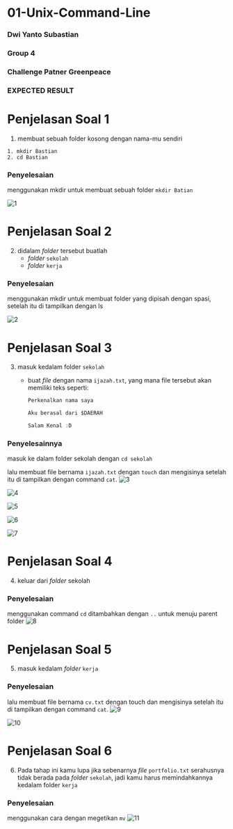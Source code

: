 # 01-Unix-Command-Line
### Dwi Yanto Subastian
### Group 4
### Challenge Patner Greenpeace

### EXPECTED RESULT
# Penjelasan Soal 1
1. membuat sebuah folder kosong dengan nama-mu sendiri
```
1. mkdir Bastian
2. cd Bastian
```

### Penyelesaian
menggunakan mkdir untuk membuat sebuah folder ```mkdir Batian ```

![1](https://user-images.githubusercontent.com/63898506/133056381-6ac8d46d-1a35-40ed-9ce8-bb315e00eff0.PNG)

# Penjelasan Soal 2
2. didalam *folder* tersebut buatlah
    - *folder* `sekolah`
    - *folder* `kerja`

### Penyelesaian
menggunakan mkdir untuk membuat folder yang dipisah dengan spasi, setelah itu di tampilkan dengan ls

![2](https://user-images.githubusercontent.com/63898506/133056789-b98b5b6b-5750-4721-ac85-06f5b88676e6.PNG)

# Penjelasan Soal 3
3. masuk kedalam folder `sekolah`
    - buat *file* dengan nama `ijazah.txt`, yang mana file tersebut akan memiliki teks seperti:

        ```jsx
        Perkenalkan nama saya 

        Aku berasal dari $DAERAH

        Salam Kenal :D
        ```
  ### Penyelesainnya
  masuk ke dalam folder sekolah dengan
  `cd sekolah`
  
  lalu membuat file bernama `ijazah.txt` dengan `touch` dan mengisinya setelah itu di tampilkan dengan command `cat`.
![3](https://user-images.githubusercontent.com/63898506/133057141-5e3c3d49-3fa4-4738-843f-df6bbd8db6a2.PNG)

![4](https://user-images.githubusercontent.com/63898506/133057423-43fa5868-660b-4015-bd2c-e7b625d6db08.PNG)

![5](https://user-images.githubusercontent.com/63898506/133057709-511168f8-8183-400d-b665-7a307c91e396.PNG)

![6](https://user-images.githubusercontent.com/63898506/133057929-3a449eb9-0358-41ed-a7d9-5a9971d2565d.PNG)

![7](https://user-images.githubusercontent.com/63898506/133058531-7b0aebfe-a21c-4f65-be80-25da58387578.PNG)

# Penjelasan Soal 4
4. keluar dari *folder* sekolah

### Penyelesaian
menggunakan command `cd` ditambahkan dengan `..` untuk menuju parent folder
![8](https://user-images.githubusercontent.com/63898506/133058675-ca94f015-4a9f-47e0-b670-ba416604fa2b.PNG)


# Penjelasan Soal 5
5. masuk kedalam *folder* `kerja`

### Penyelesaian
lalu membuat file bernama `cv.txt` dengan touch dan mengisinya setelah itu di tampilkan dengan command `cat`.
![9](https://user-images.githubusercontent.com/63898506/133058824-ff54b37f-07e5-4d17-a458-c7b2b1ae2808.PNG)

![10](https://user-images.githubusercontent.com/63898506/133059247-e5174e50-2a19-4e1c-bea4-e1e2d334685a.PNG)


# Penjelasan Soal 6
6. Pada tahap ini kamu lupa jika sebenarnya *file* `portfolio.txt` serahusnya tidak berada pada *folder* `sekolah`, jadi kamu harus memindahkannya kedalam folder `kerja`


### Penyelesaian
menggunakan cara dengan megetikan `mv`
![11](https://user-images.githubusercontent.com/63898506/133059484-d30f629f-b3f4-489a-bb61-8df3c51fa35f.PNG)




